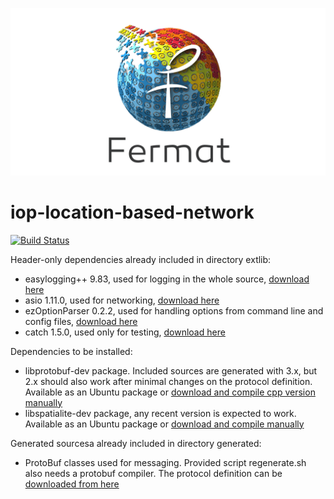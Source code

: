 ![alt text](https://raw.githubusercontent.com/Fermat-ORG/media-kit/00135845a9d1fbe3696c98454834efbd7b4329fb/MediaKit/Logotype/fermat_logo_3D/Fermat_logo_v2_readme_1024x466.png "Fermat Logo")

# iop-location-based-network
[![Build Status](https://travis-ci.org/Fermat-ORG/iop-location-based-network.svg?branch=master)](https://travis-ci.org/Fermat-ORG/iop-location-based-network)

Header-only dependencies already included in directory extlib:
- easylogging++ 9.83, used for logging in the whole source,
  [download here](https://github.com/easylogging/easyloggingpp)
- asio 1.11.0, used for networking,
  [download here](http://think-async.com/Asio/Download)
- ezOptionParser 0.2.2, used for handling options from command line and config files,
  [download here](http://ezoptionparser.sourceforge.net/)
- catch 1.5.0, used only for testing,
  [download here](https://github.com/philsquared/Catch)

Dependencies to be installed:
- libprotobuf-dev package. Included sources are generated with 3.x, but 2.x should also work
  after minimal changes on the protocol definition. Available as an Ubuntu package or
  [download and compile cpp version manually](https://github.com/google/protobuf)
- libspatialite-dev package, any recent version is expected to work. Available as an Ubuntu package or
  [download and compile manually](https://www.gaia-gis.it/fossil/libspatialite/index)

Generated sourcesa already included in directory generated:
- ProtoBuf classes used for messaging. Provided script regenerate.sh also needs a protobuf compiler.
  The protocol definition can be [downloaded from here](https://raw.githubusercontent.com/Internet-of-People/message-protocol/master/IopLocNet.proto)
